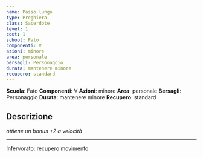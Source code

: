 ```yaml
---
name: Passo lungo
type: Preghiera
class: Sacerdote
level: 1
cost: 1
school: Fato
componenti: V
azioni: minore
area: personale
bersagli: Personaggio
durata: mantenere minore
recupero: standard
---
```

**Scuola**: Fato
**Componenti**: V
**Azioni**: minore
**Area**: personale
**Bersagli**: Personaggio
**Durata**: mantenere minore
**Recupero**: standard

**Descrizione**
-

*ottiene un bonus +2 a velocità*

---

Infervorato: recupero movimento
